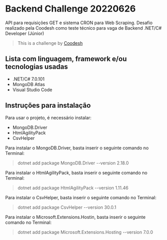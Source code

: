 # Backend Challenge 20220626

API para requisições GET e sistema CRON para Web Scraping. Desafio realizado pela Coodesh como teste técnico para vaga de Backend .NET/C# Developer (Júnior)
>  This is a challenge by [Coodesh](https://coodesh.com/)


## Lista com linguagem, framework e/ou tecnologias usadas

- .NET/C# 7.0.101
- MongoDB Atlas
- Visual Studio Code


## Instruções para instalação

Para usar o projeto, é necessário instalar:

- MongoDB.Driver
- HtmlAgilityPack
- CsvHelper

Para instalar o MongoDB.Driver, basta inserir o seguinte comando no Terminal:
> dotnet add package MongoDB.Driver --version 2.18.0

Para instalar o HtmlAgilityPack, basta inserir o seguinte comando no Terminal:
> dotnet add package HtmlAgilityPack --version 1.11.46

Para instalar o CsvHelper, basta inserir o seguinte comando no Terminal:
> dotnet add package CsvHelper --version 30.0.1

Para instalar o Microsoft.Extensions.Hostin, basta inserir o seguinte comando no Terminal:
> dotnet add package Microsoft.Extensions.Hosting --version 7.0.0
